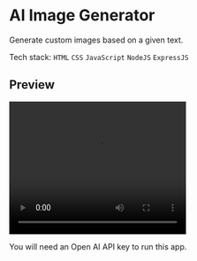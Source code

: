 # AI Image Generator

Generate custom images based on a given text.

Tech stack: `HTML` `CSS` `JavaScript` `NodeJS` `ExpressJS`

## Preview

<video width="320" height="240" controls>
  <source src="./preview.mp4" type="video/mp4">
</video>

You will need an Open AI API key to run this app.
